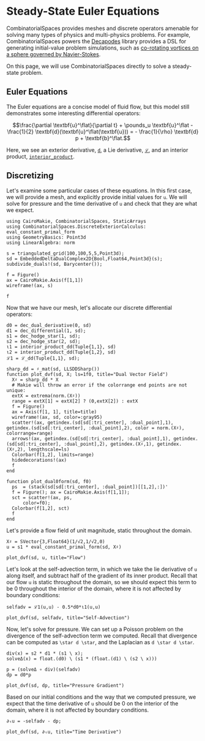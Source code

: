 # Steady-State Euler Equations

CombinatorialSpaces provides meshes and discrete operators amenable for solving many types of physics and multi-physics problems. For example, CombinatorialSpaces powers the [Decapodes](https://github.com/AlgebraicJulia/Decapodes.jl) library provides a DSL for generating initial-value problem simulations, such as [co-rotating vortices on a sphere governed by Navier-Stokes](https://algebraicjulia.github.io/Decapodes.jl/dev/navier_stokes/ns/).

On this page, we will use CombinatorialSpaces directly to solve a steady-state problem.

## Euler Equations

The Euler equations are a concise model of fluid flow, but this model still demonstrates some interesting differential operators:

```math
\frac{\partial \textbf{u}^\flat}{\partial t} + \pounds_u \textbf{u}^\flat - \frac{1}{2} \textbf{d}(\textbf{u}^\flat(\textbf{u})) = - \frac{1}{\rho} \textbf{d} p + \textbf{b}^\flat.
```

Here, we see an exterior derivative, [`d`](@ref), a Lie derivative, [`ℒ`](@ref), and an interior product, [`interior_product`](@ref).

## Discretizing

Let's examine some particular cases of these equations. In this first case, we will provide a mesh, and explicitly provide initial values for `u`. We will solve for pressure and the time derivative of `u` and check that they are what we expect.

```@example euler
using CairoMakie, CombinatorialSpaces, StaticArrays
using CombinatorialSpaces.DiscreteExteriorCalculus: eval_constant_primal_form
using GeometryBasics: Point3d
using LinearAlgebra: norm

s = triangulated_grid(100,100,5,5,Point3d);
sd = EmbeddedDeltaDualComplex2D{Bool,Float64,Point3d}(s);
subdivide_duals!(sd, Barycenter());

f = Figure()
ax = CairoMakie.Axis(f[1,1])
wireframe!(ax, s)

f
```

Now that we have our mesh, let's allocate our discrete differential operators:

```@example euler
d0 = dec_dual_derivative(0, sd)
d1 = dec_differential(1, sd);
s1 = dec_hodge_star(1, sd);
s2 = dec_hodge_star(2, sd);
ι1 = interior_product_dd(Tuple{1,1}, sd)
ι2 = interior_product_dd(Tuple{1,2}, sd)
ℒ1 = ℒ_dd(Tuple{1,1}, sd);
```

```@setup euler
sharp_dd = ♯_mat(sd, LLSDDSharp())
function plot_dvf(sd, X; ls=1f0, title="Dual Vector Field")
  X♯ = sharp_dd * X
  # Makie will throw an error if the colorrange end points are not unique:
  extX = extrema(norm.(X♯))
  range = extX[1] ≈ extX[2] ? (0,extX[2]) : extX
  f = Figure()
  ax = Axis(f[1, 1], title=title)
  wireframe!(ax, sd, color=:gray95)
  scatter!(ax, getindex.(sd[sd[:tri_center], :dual_point],1), getindex.(sd[sd[:tri_center], :dual_point],2), color = norm.(X♯), colorrange=range)
  arrows!(ax, getindex.(sd[sd[:tri_center], :dual_point],1), getindex.(sd[sd[:tri_center], :dual_point],2), getindex.(X♯,1), getindex.(X♯,2), lengthscale=ls)
  Colorbar(f[1,2], limits=range)
  hidedecorations!(ax)
  f
end

function plot_dual0form(sd, f0)
  ps  = (stack(sd[sd[:tri_center], :dual_point])[[1,2],:])'
  f = Figure(); ax = CairoMakie.Axis(f[1,1]);
  sct = scatter!(ax, ps,
      color=f0);
  Colorbar(f[1,2], sct)
  f
end
```
Let's provide a flow field of unit magnitude, static throughout the domain.

```@example euler
X♯ = SVector{3,Float64}(1/√2,1/√2,0)
u = s1 * eval_constant_primal_form(sd, X♯)

plot_dvf(sd, u, title="Flow")
```

Let's look at the self-advection term, in which we take the lie derivative of `u` along itself, and subtract half of the gradient of its inner product. Recall that our flow `u` is static throughout the domain, so we should expect this term to be 0 throughout the interior of the domain, where it is not affected by boundary conditions:

```@example euler
selfadv = ℒ1(u,u) - 0.5*d0*ι1(u,u)

plot_dvf(sd, selfadv, title="Self-Advection")
```

Now, let's solve for pressure. We can set up a Poisson problem on the divergence of the self-advection term we computed. Recall that divergence can be computed as `\star d \star`, and the Laplacian as `d \star d \star`.

```@example euler
div(x) = s2 * d1 * (s1 \ x);
solveΔ(x) = float.(d0) \ (s1 * (float.(d1) \ (s2 \ x)))

p = (solveΔ ∘ div)(selfadv)
dp = d0*p

plot_dvf(sd, dp, title="Pressure Gradient")
```

Based on our initial conditions and the way that we computed pressure, we expect that the time derivative of `u` should be 0 on the interior of the domain, where it is not affected by boundary conditions.

```@example euler
∂ₜu = -selfadv - dp;

plot_dvf(sd, ∂ₜu, title="Time Derivative")
```

